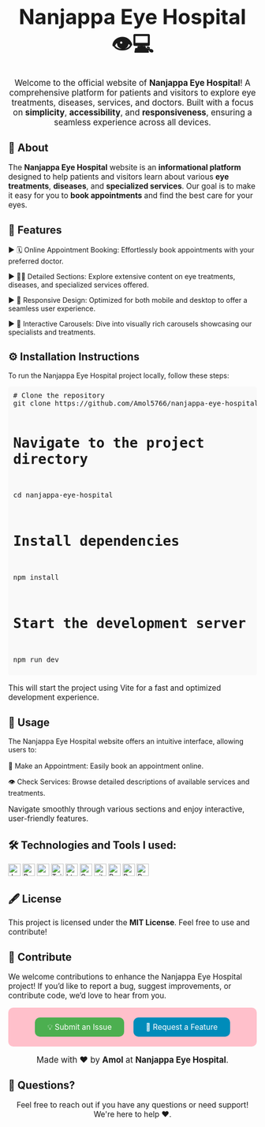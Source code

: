 <h1 align="center" style="font-size: 3em;">Nanjappa Eye Hospital 👁️💻</h1>
<p align="center" style="font-size: 1.2em;">
  Welcome to the official website of <strong>Nanjappa Eye Hospital</strong>! A comprehensive platform for patients and visitors to explore eye treatments, diseases, services, and doctors. Built with a focus on <strong>simplicity</strong>, <strong>accessibility</strong>, and <strong>responsiveness</strong>, ensuring a seamless experience across all devices.
</p>

<h2>🏥 About</h2>
<p style="font-size: 1.1em;">
  The <strong>Nanjappa Eye Hospital</strong> website is an <strong>informational platform</strong> designed to help patients and visitors learn about various <strong>eye treatments</strong>, <strong>diseases</strong>, and <strong>specialized services</strong>. Our goal is to make it easy for you to <strong>book appointments</strong> and find the best care for your eyes.
</p>

<h2>🌟 Features</h2>
<p align="left" style="font-size: 1.1em;">
  
  ▶ 🗓 Online Appointment Booking: Effortlessly book appointments with your preferred doctor.</br>
  
  ▶ 👨‍⚕️ Detailed Sections: Explore extensive content on eye treatments, diseases, and specialized services offered.</br>
  
  ▶ 📱 Responsive Design: Optimized for both mobile and desktop to offer a seamless user experience.</br>
  
  ▶ 🎡 Interactive Carousels: Dive into visually rich carousels showcasing our specialists and treatments.
  
</p>

<h2>⚙️ Installation Instructions</h2>
<p style="font-size: 1.1em;">
  
  To run the Nanjappa Eye Hospital project locally, follow these steps:
  
</p>
<pre style="background: #f9f9f9; border-radius: 5px; padding: 10px;">
# Clone the repository
git clone https://github.com/Amol5766/nanjappa-eye-hospital.git

# Navigate to the project directory
cd nanjappa-eye-hospital

# Install dependencies
npm install

# Start the development server
npm run dev
</pre>
<p style="font-size: 1.1em;">
  This will start the project using Vite for a fast and optimized development experience.
</p>

<h2>🚀 Usage</h2>
<p style="font-size: 1.1em;">
  
  The Nanjappa Eye Hospital website offers an intuitive interface, allowing users to:
  
</p>
<p align="left" style="font-size: 1.1em;">
  
  📅 Make an Appointment: Easily book an appointment online.</br>
  
  👁 Check Services: Browse detailed descriptions of available services and treatments.
  
</p>
<p style="font-size: 1.1em;">
  Navigate smoothly through various sections and enjoy interactive, user-friendly features.
</p>

## 🛠️ Technologies and Tools I used:
<p>

<img alt="Javascript" src="https://img.shields.io/badge/JavaScript-323330?style=for-the-badge&logo=javascript&logoColor=F7DF1E"  height="25px"/>
<img alt="React" src="https://img.shields.io/badge/React-20232A?style=for-the-badge&logo=react&logoColor=61DAFB" height="25px"/>
<img alt="npm" src="https://img.shields.io/badge/NPM-%23000000.svg?style=for-the-badge&logo=npm&logoColor=white" height="25px"/>
<img alt="Tailwidcss" src="https://img.shields.io/badge/Tailwind_CSS-38B2AC?style=for-the-badge&logo=tailwind-css&logoColor=white" height="25px"/>
<img alt="html5" src="https://img.shields.io/badge/HTML5-E34F26?style=for-the-badge&logo=html5&logoColor=white" height="25px"/>
<img alt="Css3" src="https://img.shields.io/badge/CSS3-1572B6?style=for-the-badge&logo=css3&logoColor=white" height="25px"/>
<img alt="git" src="https://img.shields.io/badge/-Git-F05032?style=flat-square&logo=git&logoColor=white" height="25px"/>
<img alt="Brave browser" src="https://img.shields.io/badge/-Brave_Browser-FB542B?style=flat-square&logo=brave&logoColor=white" height="25px"/>
<img alt="Prettier" src="https://img.shields.io/badge/-Prettier-F7B93E?style=flat-square&logo=prettier&logoColor=white" height="25px"/>
<img alt="Prettier" src="https://img.shields.io/badge/chatGPT-74aa9c?style=for-the-badge&logo=openai&logoColor=white" height="25px"/>

<h2>🖋 License</h2>
<p style="font-size: 1.1em;">
  This project is licensed under the <strong>MIT License</strong>. Feel free to use and contribute!
</p>

<h2>🙌 Contribute</h2>
<p style="font-size: 1.1em;">
  We welcome contributions to enhance the Nanjappa Eye Hospital project! If you’d like to report a bug, suggest improvements, or contribute code, we’d love to hear from you.
</p>

<div align="center" style="background-color: #FFC0CB; padding: 20px; border-radius: 10px; max-width: 600px; margin: auto;">
  <a href="https://github.com/Amol5766/nanjappa-eye-hospital/issues/new" style="background-color: #4CAF50; color: white; padding: 10px 25px; text-align: center; text-decoration: none; display: inline-block; border-radius: 10px; font-size: 1.1em; margin-right: 15px;">💡 Submit an Issue</a>
  <a href="https://github.com/Amol5766/nanjappa-eye-hospital/pulls" style="background-color: #008CBA; color: white; padding: 10px 25px; text-align: center; text-decoration: none; display: inline-block; border-radius: 10px; font-size: 1.1em;">🚀 Request a Feature</a>
</div>

<p align="center" style="font-size: 1.2em;">Made with ❤️ by <strong>Amol</strong> at <strong>Nanjappa Eye Hospital</strong>.</p>

<h2>📧 Questions?</h2>
<p align="center" style="font-size: 1.1em;">Feel free to reach out if you have any questions or need support! We're here to help ❤️.</p>
